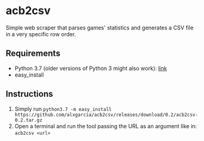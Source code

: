# acb2csv

Simple web scraper that parses games' statistics and generates a CSV file in a very specific row order.

## Requirements

- Python 3.7 (older versions of Python 3 might also work): [link](https://www.python.org/downloads/)
- easy_install

## Instructions

1. Simply run `python3.7 -m easy_install https://github.com/alxgarcia/acb2csv/releases/download/0.2/acb2csv-0.2.tar.gz`
1. Open a terminal and run the tool passing the URL as an argument like in: `acb2csv <url>`
